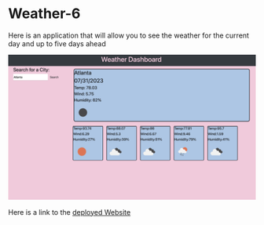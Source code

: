 # Weather-6

Here is an application that will allow you to see the weather for the current day and up to five days ahead 

![ScreenShoot](./assets/images/Screenshot%202023-07-31%20at%2011.19.22%20PM.png)

Here is a link to the [deployed Website](https://finnickyfinn.github.io/Weather-6/)
